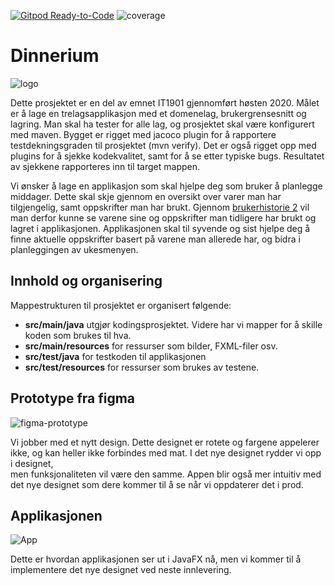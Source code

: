 [![Gitpod Ready-to-Code](https://img.shields.io/badge/Gitpod-Ready--to--Code-blue?logo=gitpod)](https://gitpod.idi.ntnu.no/#https://gitlab.stud.idi.ntnu.no/it1901/groups-2020/gr2038/gr2038/)
![coverage](https://gitlab.com/gitlab-org/gitlab/badges/master/coverage.svg?job=coverage_check)

# Dinnerium  

![logo](http://folk.ntnu.no/anderobs/images/dinnerium.png "Our logo")  

Dette prosjektet er en del av emnet IT1901 gjennomført høsten 2020. Målet er å lage en trelagsapplikasjon med et domenelag, brukergrensesnitt og lagring. 
Man skal ha tester for alle lag, og prosjektet skal være konfigurert med maven. Bygget er rigget med jacoco plugin for å rapportere testdekningsgraden til prosjektet (mvn verify).
Det er også rigget opp med plugins for å sjekke kodekvalitet, samt for å se etter typiske bugs. Resultatet av sjekkene rapporteres inn til target mappen.

Vi ønsker å lage en applikasjon som skal hjelpe deg som bruker å planlegge middager. Dette skal skje gjennom en oversikt over varer man har tilgjengelig, 
samt oppskrifter man har brukt. Gjennom [brukerhistorie 2](brukerhistorier.md) vil man derfor kunne se varene sine og oppskrifter man tidligere har brukt og lagret
i applikasjonen. Applikasjonen skal til syvende og sist hjelpe deg å finne aktuelle oppskrifter basert på varene man allerede har, og bidra i planleggingen av ukesmenyen. 

<!-- Illustrerende skjermbilde (utkast av design) -->


## Innhold og organisering

Mappestrukturen til prosjektet er organisert følgende:
- **src/main/java** utgjør kodingsprosjektet. Videre har vi mapper for å skille koden som brukes til hva. 
- **src/main/resources** for ressurser som bilder, FXML-filer osv. 
- **src/test/java** for testkoden til applikasjonen
- **src/test/resources** for ressurser som brukes av testene.

## Prototype fra figma
![figma-prototype](http://folk.ntnu.no/anderobs/images/figmaProtoype1.png "The prototype")  

Vi jobber med et nytt design. Dette designet er rotete og fargene appelerer ikke, og kan heller ikke forbindes med mat. I det nye designet rydder vi opp i designet,  
men funksjonaliteten vil være den samme. Appen blir også mer intuitiv med det nye designet som dere kommer til å se når vi oppdaterer det i prod.  

## Applikasjonen
![App](http://folk.ntnu.no/anderobs/images/appInnlevering1.PNG "How the app looks in javaFX")    

Dette er hvordan applikasjonen ser ut i JavaFX nå, men vi kommer til å implementere det nye designet ved neste innlevering.





